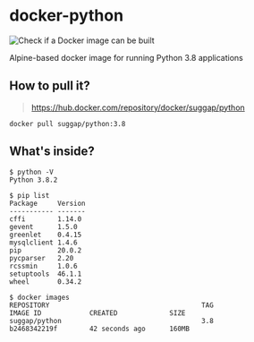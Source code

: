 # docker-python
![Check if a Docker image can be built](https://github.com/pigs-will-fly/docker-python/workflows/Check%20if%20a%20Docker%20image%20can%20be%20built/badge.svg)

Alpine-based docker image for running Python 3.8 applications

## How to pull it?

> https://hub.docker.com/repository/docker/suggap/python

```
docker pull suggap/python:3.8
```

## What's inside?

```
$ python -V
Python 3.8.2

$ pip list
Package     Version
----------- -------
cffi        1.14.0 
gevent      1.5.0  
greenlet    0.4.15 
mysqlclient 1.4.6  
pip         20.0.2 
pycparser   2.20   
rcssmin     1.0.6  
setuptools  46.1.1 
wheel       0.34.2 

$ docker images
REPOSITORY                                      TAG                        IMAGE ID            CREATED             SIZE
suggap/python                                   3.8                        b2468342219f        42 seconds ago      160MB
```
